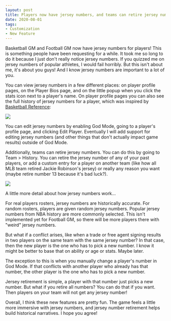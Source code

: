 ```yaml
---
layout: post
title: Players now have jersey numbers, and teams can retire jersey numbers of former players
date: 2020-08-01
tags:
- Customization
- New Feature
---
```


Basketball GM and Football GM now have jersey numbers for players! This is something people have been requesting for a while. It took me so long to do it because I just don't really notice jersey numbers. If you quizzed me on jersey numbers of popular athletes, I would fail horribly. But this isn't about me, it's about you guys! And I know jersey numbers are important to a lot of you.

You can view jersey numbers in a few different places: on player profile pages, on the Player Bios page, and on the little popup when you click the stats icon next to a player's name. On player profile pages you can also see the full history of jersey numbers for a player, which was inspired by [Basketball Reference](https://www.basketball-reference.com/players/o/outlatr01.html):

<!--more-->

<img src="/files/jersey-numbers-1.png" class="img-responsive" />

You can edit jersey numbers by enabling God Mode, going to a player's profile page, and clicking Edit Player. Eventually I will add support for editing jersey numbers (and other things that don't actually impact game results) outside of God Mode.

Additionally, teams can retire jersey numbers. You can do this by going to Team > History. You can retire the jersey number of any of your past players, or add a custom entry for a player on another team (like how all MLB team retired Jackie Robinson's jersey) or really any reason you want (maybe retire number 13 because it's bad luck?).

<a href="/files/jersey-numbers-2.png"><img src="/files/jersey-numbers-2.png" class="img-responsive"></a>

A little more detail about how jersey numbers work...

For real players rosters, jersey numbers are historically accurate. For random rosters, players are given random jersey numbers. Popular jersey numbers from NBA history are more commonly selected. This isn't implemented yet for Football GM, so there will be more players there with "weird" jersey numbers.

But what if a conflict arises, like when a trade or free agent signing results in two players on the same team with the same jersey number? In that case, then the new player is the one who has to pick a new number. I know it might be better to base that on ability or age or stats. Maybe later.

The exception to this is when you manually change a player's number in God Mode. If that conflicts with another player who already has that number, the other player is the one who has to pick a new number.

Jersey retirement is simple, a player with that number just picks a new number. But what if you retire all numbers? You can do that if you want. Then players on your team will not get any jersey number!

Overall, I think these new features are pretty fun. The game feels a little more immersive with jersey numbers, and jersey number retirement helps build historical narratives. I hope you agree!
